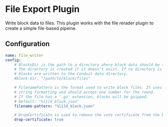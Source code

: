 # File Export Plugin

Write block data to files. This plugin works with the file rerader plugin to create a simple file-based pipeine.

## Configuration
```yml @sample.yaml
name: file_writer
config:
    # BlocksDir is the path to a directory where block data should be stored.
    # The directory is created if it doesn't exist. If no directory is provided
    # blocks are written to the Conduit data directory.
    #block-dir: "/path/to/block/files"

    # FilenamePattern is the format used to write block files. It uses go
    # string formatting and should accept one number for the round.
    # If the file has a '.gz' extension, blocks will be gzipped.
    # Default: "%[1]d_block.json"
    filename-pattern: "%[1]d_block.json"

    # DropCertificate is used to remove the vote certificate from the block data before writing files.
    drop-certificate: true
```
